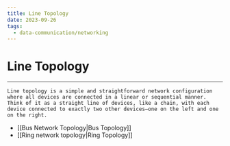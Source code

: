 ```yaml
---
title: Line Topology
date: 2023-09-26
tags:
  - data-communication/networking
---
```


# Line Topology

---

```
Line topology is a simple and straightforward network configuration where all devices are connected in a linear or sequential manner. Think of it as a straight line of devices, like a chain, with each device connected to exactly two other devices—one on the left and one on the right.
```

- [[Bus Network Topology|Bus Topology]]
- [[Ring network topology|Ring Topology]]
